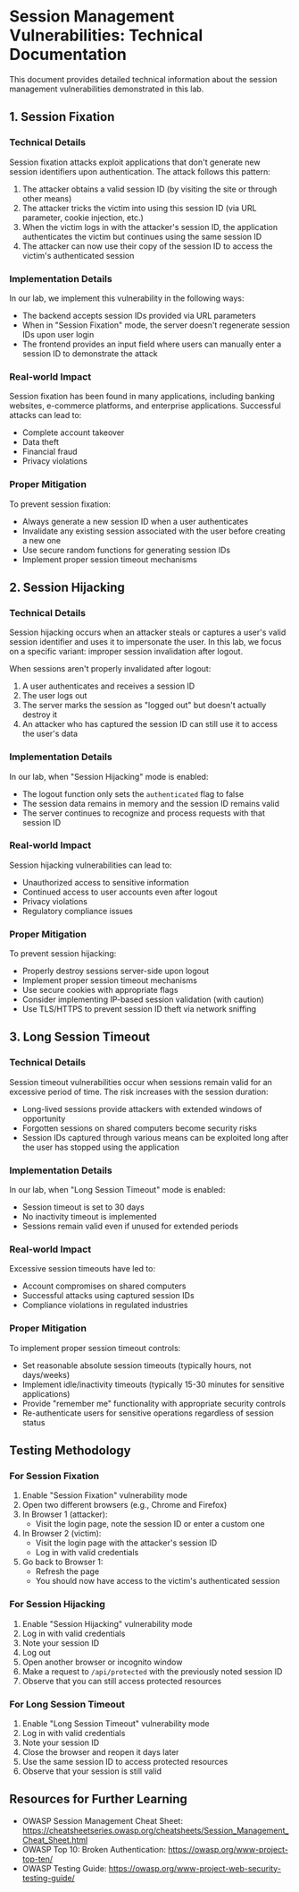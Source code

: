 # Session Management Vulnerabilities: Technical Documentation

This document provides detailed technical information about the session management vulnerabilities demonstrated in this lab.

## 1. Session Fixation

### Technical Details

Session fixation attacks exploit applications that don't generate new session identifiers upon authentication. The attack follows this pattern:

1. The attacker obtains a valid session ID (by visiting the site or through other means)
2. The attacker tricks the victim into using this session ID (via URL parameter, cookie injection, etc.)
3. When the victim logs in with the attacker's session ID, the application authenticates the victim but continues using the same session ID
4. The attacker can now use their copy of the session ID to access the victim's authenticated session

### Implementation Details

In our lab, we implement this vulnerability in the following ways:

- The backend accepts session IDs provided via URL parameters
- When in "Session Fixation" mode, the server doesn't regenerate session IDs upon user login
- The frontend provides an input field where users can manually enter a session ID to demonstrate the attack

### Real-world Impact

Session fixation has been found in many applications, including banking websites, e-commerce platforms, and enterprise applications. Successful attacks can lead to:

- Complete account takeover
- Data theft
- Financial fraud
- Privacy violations

### Proper Mitigation

To prevent session fixation:

- Always generate a new session ID when a user authenticates
- Invalidate any existing session associated with the user before creating a new one
- Use secure random functions for generating session IDs
- Implement proper session timeout mechanisms

## 2. Session Hijacking

### Technical Details

Session hijacking occurs when an attacker steals or captures a user's valid session identifier and uses it to impersonate the user. In this lab, we focus on a specific variant: improper session invalidation after logout.

When sessions aren't properly invalidated after logout:

1. A user authenticates and receives a session ID
2. The user logs out
3. The server marks the session as "logged out" but doesn't actually destroy it
4. An attacker who has captured the session ID can still use it to access the user's data

### Implementation Details

In our lab, when "Session Hijacking" mode is enabled:

- The logout function only sets the `authenticated` flag to false
- The session data remains in memory and the session ID remains valid
- The server continues to recognize and process requests with that session ID

### Real-world Impact

Session hijacking vulnerabilities can lead to:

- Unauthorized access to sensitive information
- Continued access to user accounts even after logout
- Privacy violations
- Regulatory compliance issues

### Proper Mitigation

To prevent session hijacking:

- Properly destroy sessions server-side upon logout
- Implement proper session timeout mechanisms
- Use secure cookies with appropriate flags
- Consider implementing IP-based session validation (with caution)
- Use TLS/HTTPS to prevent session ID theft via network sniffing

## 3. Long Session Timeout

### Technical Details

Session timeout vulnerabilities occur when sessions remain valid for an excessive period of time. The risk increases with the session duration:

- Long-lived sessions provide attackers with extended windows of opportunity
- Forgotten sessions on shared computers become security risks
- Session IDs captured through various means can be exploited long after the user has stopped using the application

### Implementation Details

In our lab, when "Long Session Timeout" mode is enabled:

- Session timeout is set to 30 days
- No inactivity timeout is implemented
- Sessions remain valid even if unused for extended periods

### Real-world Impact

Excessive session timeouts have led to:

- Account compromises on shared computers
- Successful attacks using captured session IDs
- Compliance violations in regulated industries

### Proper Mitigation

To implement proper session timeout controls:

- Set reasonable absolute session timeouts (typically hours, not days/weeks)
- Implement idle/inactivity timeouts (typically 15-30 minutes for sensitive applications)
- Provide "remember me" functionality with appropriate security controls
- Re-authenticate users for sensitive operations regardless of session status

## Testing Methodology

### For Session Fixation

1. Enable "Session Fixation" vulnerability mode
2. Open two different browsers (e.g., Chrome and Firefox)
3. In Browser 1 (attacker):
   - Visit the login page, note the session ID or enter a custom one
4. In Browser 2 (victim):
   - Visit the login page with the attacker's session ID
   - Log in with valid credentials
5. Go back to Browser 1:
   - Refresh the page
   - You should now have access to the victim's authenticated session

### For Session Hijacking

1. Enable "Session Hijacking" vulnerability mode
2. Log in with valid credentials
3. Note your session ID
4. Log out
5. Open another browser or incognito window
6. Make a request to `/api/protected` with the previously noted session ID
7. Observe that you can still access protected resources

### For Long Session Timeout

1. Enable "Long Session Timeout" vulnerability mode
2. Log in with valid credentials
3. Note your session ID
4. Close the browser and reopen it days later
5. Use the same session ID to access protected resources
6. Observe that your session is still valid

## Resources for Further Learning

- OWASP Session Management Cheat Sheet: <https://cheatsheetseries.owasp.org/cheatsheets/Session_Management_Cheat_Sheet.html>
- OWASP Top 10: Broken Authentication: <https://owasp.org/www-project-top-ten/>
- OWASP Testing Guide: <https://owasp.org/www-project-web-security-testing-guide/>
